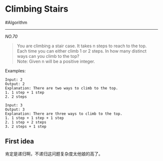 # Climbing Stairs
#Algorithm
- - - -
*NO.70*

> You are climbing a stair case. It takes n steps to reach to the top.  
> Each time you can either climb 1 or 2 steps. In how many distinct ways can you climb to the top?  
> Note: Given n will be a positive integer.  

Examples:

```
Input: 2
Output: 2
Explanation: There are two ways to climb to the top.
1. 1 step + 1 step
2. 2 steps

Input: 3
Output: 3
Explanation: There are three ways to climb to the top.
1. 1 step + 1 step + 1 step
2. 1 step + 2 steps
3. 2 steps + 1 step
```


## First idea

肯定是递归啊，不递归这问题复杂度太他娘的高了。
